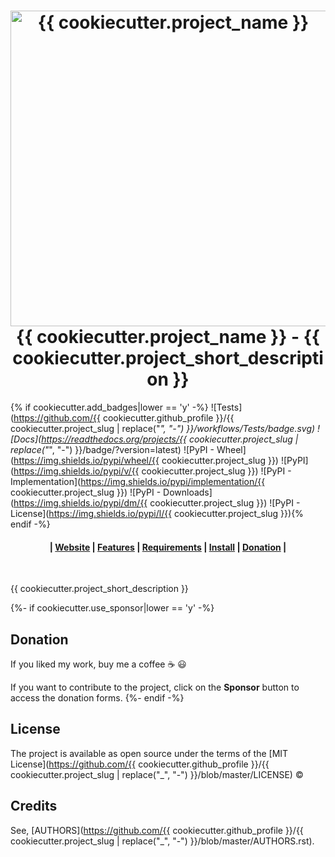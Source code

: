 <h1 align="center">
  <a href="https://github.com/{{ cookiecutter.github_profile }}/{{ cookiecutter.project_slug | replace("_", "-") }}">
    <img alt="{{ cookiecutter.project_name }}" src="{{ cookiecutter.project_slug }}.png" width="505">
  </a>
  <br> {{ cookiecutter.project_name }} - {{ cookiecutter.project_short_description }}<br>
</h1>

{% if cookiecutter.add_badges|lower == 'y' -%}
![Tests](https://github.com/{{ cookiecutter.github_profile }}/{{ cookiecutter.project_slug | replace("_", "-") }}/workflows/Tests/badge.svg)
![Docs](https://readthedocs.org/projects/{{ cookiecutter.project_slug | replace("_", "-") }}/badge/?version=latest)
![PyPI - Wheel](https://img.shields.io/pypi/wheel/{{ cookiecutter.project_slug }})
![PyPI](https://img.shields.io/pypi/v/{{ cookiecutter.project_slug }})
![PyPI - Implementation](https://img.shields.io/pypi/implementation/{{ cookiecutter.project_slug }})
![PyPI - Downloads](https://img.shields.io/pypi/dm/{{ cookiecutter.project_slug }})
![PyPI - License](https://img.shields.io/pypi/l/{{ cookiecutter.project_slug }}){% endif -%}

<div align="center">
  <h4>
    | <a href="{{ cookiecutter.project_homepage }}">Website</a> |
    <a href="#features">Features</a> |
    <a href="#requirements">Requirements</a> |
    <a href="#installing">Install</a> |
    <a href="#donation">Donation</a> |
  </h4>
</div>

<br>

{{ cookiecutter.project_short_description }}

{%- if cookiecutter.use_sponsor|lower == 'y' -%}
## Donation

If you liked my work, buy me a coffee :coffee: :smiley:

If you want to contribute to the project, click on the **Sponsor** button to access the donation forms.
{%- endif -%}

## License

The project is available as open source under the terms of the [MIT License](https://github.com/{{ cookiecutter.github_profile }}/{{ cookiecutter.project_slug | replace("_", "-") }}/blob/master/LICENSE) ©

## Credits

See, [AUTHORS](https://github.com/{{ cookiecutter.github_profile }}/{{ cookiecutter.project_slug | replace("_", "-") }}/blob/master/AUTHORS.rst).
